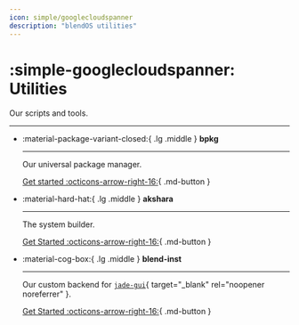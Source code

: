 ```yaml
---
icon: simple/googlecloudspanner
description: "blendOS utilities"
---
```


# :simple-googlecloudspanner: Utilities

Our scripts and tools.

-------

<div class="grid cards" markdown> 

-   :material-package-variant-closed:{ .lg .middle } __bpkg__

    ---

    Our universal package manager.

    [Get started :octicons-arrow-right-16:](bpkg.md){ .md-button }

-   :material-hard-hat:{ .lg .middle }  __akshara__
    
    ---

    The system builder.

    [Get Started :octicons-arrow-right-16:](akshara.md){ .md-button }

-   :material-cog-box:{ .lg .middle } __blend-inst__
    
    ---

    Our custom backend for [`jade-gui`](https://github.com/blend-os/jade-gui){ target="_blank" rel="noopener noreferrer" }.

    [Get Started :octicons-arrow-right-16:](blend-inst.md){ .md-button }
</div>

